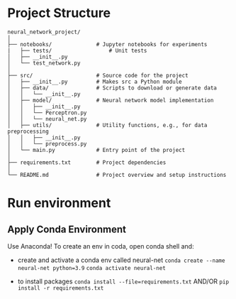 # Project Structure

```angular2html
neural_network_project/
│
├── notebooks/              # Jupyter notebooks for experiments
|   ├── tests/                  # Unit tests
│   ├── __init__.py
│   └── test_network.py
│
├── src/                    # Source code for the project
│   ├── __init__.py         # Makes src a Python module
│   ├── data/               # Scripts to download or generate data
│   │   └── __init__.py     
│   ├── model/              # Neural network model implementation
│   │   ├── __init__.py
│   │   └── Perceptron.py
│   │   └── neural_net.py
│   ├── utils/              # Utility functions, e.g., for data preprocessing
│   │   ├── __init__.py
│   │   └── preprocess.py
│   └── main.py             # Entry point of the project
│
├── requirements.txt        # Project dependencies
│
└── README.md               # Project overview and setup instructions

```

# Run environment

## Apply Conda Environment

Use Anaconda! To create an env in coda, open conda shell and:

- create and activate a conda env called neural-net
`conda create --name neural-net python=3.9`
`conda activate neural-net`

- to install packages
`conda install --file=requirements.txt`
AND/OR `pip install -r requirements.txt`


